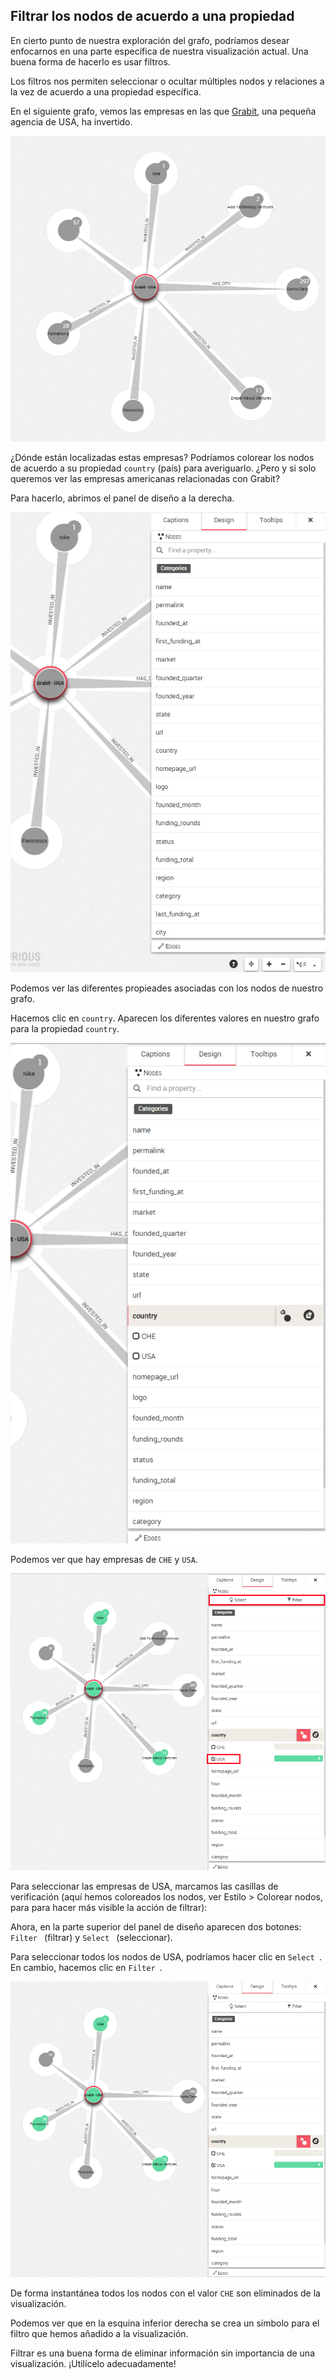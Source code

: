 ## Filtrar los nodos de acuerdo a una propiedad

En cierto punto de nuestra exploración del grafo, podríamos desear enfocarnos en una parte específica de nuestra visualización actual. Una buena forma de hacerlo es usar filtros.

Los filtros nos permiten seleccionar o ocultar múltiples nodos y relaciones a la vez de acuerdo a una propiedad específica.

En el siguiente grafo, vemos las empresas en las que [Grabit](http://www.banexiventures.com/), una pequeña agencia de USA, ha invertido.

![](../../en/filter/G_1.png)

¿Dónde están localizadas estas empresas? Podríamos colorear los nodos de acuerdo a su propiedad ```country``` (país) para averiguarlo. ¿Pero y si solo queremos ver las empresas americanas relacionadas con Grabit?

Para hacerlo, abrimos el panel de diseño a la derecha.

![](../../en/filter/G_2.png)

Podemos ver las diferentes propieades asociadas con los nodos de nuestro grafo.

Hacemos clic en ```country```. Aparecen los diferentes valores en nuestro grafo para la propiedad ```country```.

![](../../en/filter/G_3.png)

Podemos ver que hay empresas de ```CHE``` y ```USA```.

![](../../en/filter/G_4.png)

Para seleccionar las empresas de USA, marcamos las casillas de verificación (aquí hemos coloreados los nodos, ver Estilo > Colorear nodos, para para hacer más visible la acción de filtrar):

Ahora, en la parte superior del panel de diseño aparecen dos botones: ```Filter ``` (filtrar) y  ```Select ``` (seleccionar).

Para seleccionar todos los nodos de USA, podríamos hacer clic en ```Select ```. En cambio, hacemos clic en ```Filter ```.

![](../../en/filter/G_5.png)

De forma instantánea todos los nodos con el valor ```CHE``` son eliminados de la visualización.

Podemos ver que en la esquina inferior derecha se crea un símbolo para el filtro que hemos añadido a la visualización.

Filtrar es una buena forma de eliminar información sin importancia de una visualización. ¡Utilícelo adecuadamente!
